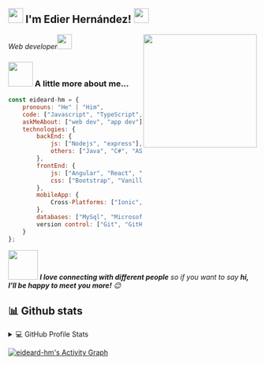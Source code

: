 <h2><img src="https://emojis.slackmojis.com/emojis/images/1531849430/4246/blob-sunglasses.gif?1531849430" width="30"/> I'm Edier Hernández! <img src="https://media.giphy.com/media/hvRJCLFzcasrR4ia7z/giphy.gif" width="30"></h2>
<img align='right' src="https://media.giphy.com/media/M9gbBd9nbDrOTu1Mqx/giphy.gif" width="230">
<p><em>Web developer<img src="https://media.giphy.com/media/WUlplcMpOCEmTGBtBW/giphy.gif" width="30"> 
</em></p>

### <img src="https://media.giphy.com/media/VgCDAzcKvsR6OM0uWg/giphy.gif" width="50"> A little more about me...  

```javascript
const eideard-hm = {
    pronouns: "He" | "Him",
    code: ["Javascript", "TypeScript", "Java", "PHP"],
    askMeAbout: ["web dev", "app dev"],
    technologies: {
        backEnd: {
            js: ["Nodejs", "express"],
            others: ["Java", "C#", "ASP.Net Core", "PHP"]
        },
        frontEnd: {
            js: ["Angular", "React", "Vanila JavaScript"],
            css: ["Bootstrap", "Vanilla CSS"]
        },
        mobileApp: {
            Cross-Platforms: ["Ionic", "React Native"],   
        },
        databases: ["MySql", "Microsoft SQL Server", "Mongodb"],
        version control: ["Git", "GitHub"]
    }
};
```

<img src="https://media.giphy.com/media/LnQjpWaON8nhr21vNW/giphy.gif" width="60"> <em><b>I love connecting with different people</b> so if you want to say <b>hi, I'll be happy to meet you more!</b> 😊</em>

## 📊 Github stats

<!-- https://github.com/anuraghazra/github-readme-stats -->
<details> 
  <summary>💻 GitHub Profile Stats</summary>
  <br/>
    <a href="https://github.com/eideard-hm"><img alt="eideard-hm's Github Stats" src="https://denvercoder1-github-readme-stats.vercel.app/api/?username=eideard-hm&show_icons=true&count_private=true&theme=react&hide_border=true&bg_color=1F222E&title_color=F85D7F&icon_color=F8D866" height="192px"/></a>
  <a href="https://github.com/eideard-hm"><img alt="eideard-hm's Top Languages" src="https://github-readme-stats.vercel.app/api/top-langs/?username=eideard-hm&langs_count=8&layout=compact&theme=react&hide_border=true&bg_color=1F222E&title_color=F85D7F&icon_color=F8D866&hide=Jupyter%20Notebook" height="192px"/></a>
  <br/>
  <b>Note:</b> Top languages is only a metric of the languages my public code consists of and doesn't reflect experience or skill level.
</details>

<!-- https://github.com/ashutosh00710/github-readme-activity-graph -->
<a href="https://github.com/eideard-hm?tab=repositories"><img alt="eideard-hm's Activity Graph" src="https://denvercoder1-activity-graph.herokuapp.com/graph/?username=eideard-hm&bg_color=1F222E&color=F8D866&line=F85D7F&point=FFFFFF&hide_border=true" /></a>

